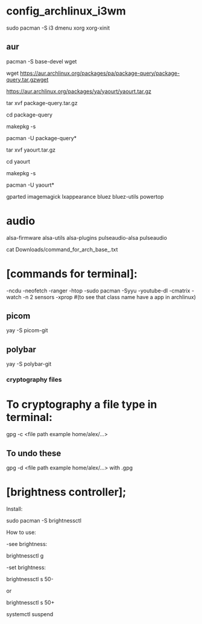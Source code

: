 # config_archlinux_i3wm


sudo pacman -S i3 dmenu xorg xorg-xinit

## aur

pacman -S base-devel wget

wget https://aur.archlinux.org/packages/pa/package-query/package-query.tar.gzwget 

https://aur.archlinux.org/packages/ya/yaourt/yaourt.tar.gz

tar xvf package-query.tar.gz

cd package-query

makepkg -s 

pacman -U package-query*

tar xvf yaourt.tar.gz

cd yaourt

makepkg -s 

pacman -U yaourt*


gparted
imagemagick
lxappearance
bluez
bluez-utils
powertop

# audio
alsa-firmware alsa-utils alsa-plugins pulseaudio-alsa pulseaudio


cat Downloads/command_for_arch_base_.txt


# [commands for terminal]:
-ncdu
-neofetch
-ranger
-htop
-sudo pacman -Syyu
-youtube-dl
-cmatrix
-watch -n 2 sensors
-xprop #(to see that class name have a app in archlinux)

## picom

yay -S picom-git

## polybar

yay -S polybar-git

### cryptography files
# To cryptography a file type in terminal:

gpg -c <file path example home/alex/...>

## To undo these
gpg -d <file path example home/alex/...> with .gpg


# [brightness controller];

Install:

sudo pacman -S brightnessctl

How to use:

-see brightness:

brightnessctl g

-set brightness:

brightnessctl s 50-

or

brightnessctl s 50+

systemctl suspend
